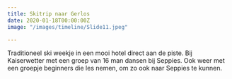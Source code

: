 ```yaml
---
title: Skitrip naar Gerlos
date: 2020-01-18T00:00:00Z
image: "/images/timeline/Slide11.jpeg"

---
```

Traditioneel ski weekje in een mooi hotel direct aan de piste. Bij Kaiserwetter met een groep van 16 man dansen bij Seppies. Ook weer met een groepje beginners die les nemen, om zo ook naar Seppies te kunnen.